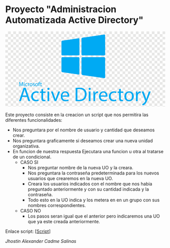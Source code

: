 # **Proyecto "Administracion Automatizada Active Directory"**
![Fail](https://github.com/IESAlisal/21asir2pro-Jhostin-Alexander/blob/main/PS1/active.png "Carpeta Scripts")


Este proyecto consiste en la creacion un script
que nos permitira las diferentes funcionalidades:
* Nos preguntara por el nombre de usuario y cantidad que deseamos crear.
* Nos preguntara graficamente si deseamos crear una nueva unidad organizativa.
* En funcion de nuestra respuesta Ejecutara una funcion u otra al tratarse de un condicional.
    * CASO SI
        * Nos preguntar nombre de la nueva UO y la creara.
        * Nos preguntara la contraseña predeterminada para los nuevos usuarios que crearemos en la nueva UO.
        * Creara los usuarios indicados con el nombre que nos habia preguntado anteriormente y con su cantidad indicada y la contraseña.
        * Todo esto en la UO indica y los metera en en un grupo con sus nombres correspondientes.
    * CASO NO
        * Los pasos seran igual que el anterior pero indicaremos una UO que ya este creada anteriormente.


Enlace script: [[Script](https://github.com/IESAlisal/21asir2pro-Jhostin-Alexander/blob/main/PS1/Cracion%20dinamica.ps1)]


_Jhostin Alexander Cadme Salinas_
